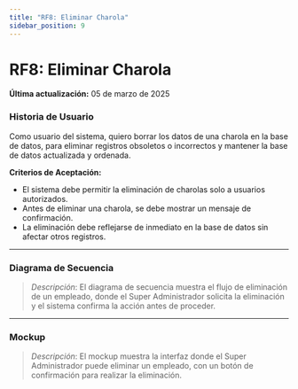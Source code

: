 ```yaml
---
title: "RF8: Eliminar Charola"  
sidebar_position: 9
---
```


# RF8: Eliminar Charola

**Última actualización:** 05 de marzo de 2025

### Historia de Usuario
Como usuario del sistema, quiero borrar los datos de una charola en la base de datos, para eliminar registros obsoletos o incorrectos y mantener la base de datos actualizada y ordenada.


  **Criterios de Aceptación:**
  - El sistema debe permitir la eliminación de charolas solo a usuarios autorizados.
  - Antes de eliminar una charola, se debe mostrar un mensaje de confirmación.
  - La eliminación debe reflejarse de inmediato en la base de datos sin afectar otros registros.

---

### Diagrama de Secuencia

> *Descripción*: El diagrama de secuencia muestra el flujo de eliminación de un empleado, donde el Super Administrador solicita la eliminación y el sistema confirma la acción antes de proceder.

---

### Mockup

> *Descripción*: El mockup muestra la interfaz donde el Super Administrador puede eliminar un empleado, con un botón de confirmación para realizar la eliminación.
